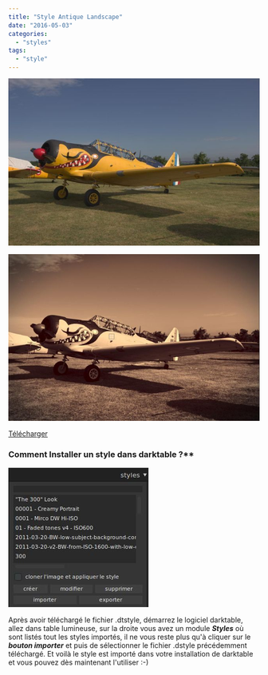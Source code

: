 ```yaml
---
title: "Style Antique Landscape"
date: "2016-05-03"
categories: 
  - "styles"
tags: 
  - "style"
---
```


![](images/original.jpeg)

![](images/Antique_Landscape.jpeg)

[Télécharger](/download/Styles/Antique_Landscape.dtstyle)

### Comment Installer un style dans darktable ?**
![installation-style](images/installation-style.jpeg)

Après avoir téléchargé le fichier .dtstyle, démarrez le logiciel darktable, allez dans table lumineuse, sur la droite vous avez un module **_Styles_** où sont listés tout les styles importés, il ne vous reste plus qu'à cliquer sur le _**bouton importer**_ et puis de sélectionner le fichier .dstyle précédemment téléchargé. Et voilà le style est importé dans votre installation de darktable et vous pouvez dès maintenant l'utiliser :-)

